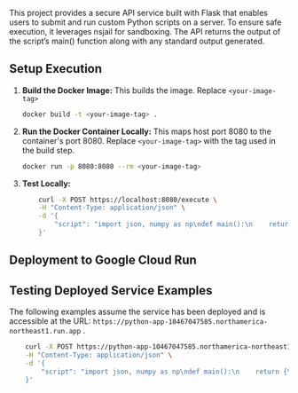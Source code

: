 
This project provides a secure API service built with Flask that enables users to submit and run custom Python scripts on a server. To ensure safe execution, it leverages nsjail for sandboxing. The API returns the output of the script’s main() function along with any standard output generated.


## Setup Execution


1.  **Build the Docker Image:**
    This builds the image. Replace `<your-image-tag>`
    ```bash
    docker build -t <your-image-tag> .
    ```

2.  **Run the Docker Container Locally:**
    This maps host port 8080 to the container's port 8080. Replace `<your-image-tag>` with the tag used in the build step.
    ```bash
    docker run -p 8080:8080 --rm <your-image-tag>
    ```

3.  **Test Locally:**

    ```bash
        curl -X POST https://localhost:8080/execute \
        -H "Content-Type: application/json" \
        -d '{
            "script": "import json, numpy as np\ndef main():\n    return {\"sum\": int(np.sum([1, 2, 3]))}"
        }'
    ```

## Deployment to Google Cloud Run

## Testing Deployed Service Examples

The following examples assume the service has been deployed and is accessible at the URL:
`https://python-app-10467047585.northamerica-northeast1.run.app` .


```bash
    curl -X POST https://python-app-10467047585.northamerica-northeast1.run.app/execute \
    -H "Content-Type: application/json" \
    -d '{
        "script": "import json, numpy as np\ndef main():\n    return {\"sum\": int(np.sum([1, 2, 3]))}"
    }'
```
